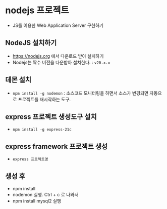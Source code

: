# nodejs 프로젝트
- JS를 이용한 Web Application Server 구현하기

## NodeJS 설치하기
- https://nodejs.org 에서 다운로드 받아 설치하기
- Nodejs는 짝수 버전을 다운받아 설치한다. : `v20.x.x` 

## 데몬 설치
- `npm install -g nodemon` : 소스코드 모니터링을 하면서 소스가 변경되면 자동으로 프로젝트를 재시작하는 도구. 

## express 프로젝트 생성도구 설치
- `npm install -g express-21c`

## express framework 프로젝트 생성
- `express 프로젝트명` 


## 생성 후 
- npm install
- nodemon 실행. Ctrl + c 로 나와서
- npm install mysql2 실행
